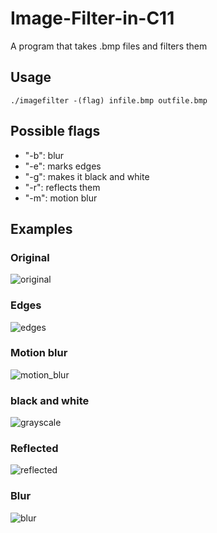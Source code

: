# Image-Filter-in-C11

A program that takes .bmp files and filters them

## Usage

```
./imagefilter -(flag) infile.bmp outfile.bmp
```
## Possible flags

- "-b": blur
- "-e": marks edges
- "-g": makes it black and white
- "-r": reflects them
- "-m": motion blur

## Examples

### Original
![original](https://user-images.githubusercontent.com/87242588/178524205-39ec92f3-6852-4ec2-9f9c-e5c31e727480.jpg)

### Edges
![edges](https://user-images.githubusercontent.com/87242588/178524207-670dbad0-b626-442a-8aaf-e52d9dc4b5f2.jpg)

### Motion blur
![motion_blur](https://user-images.githubusercontent.com/87242588/178524196-738fd174-3b0a-4867-8d63-a2934b8aa27b.jpg)

### black and white
![grayscale](https://user-images.githubusercontent.com/87242588/178524215-dcb0ce24-9be0-47ef-b639-7908a55f3eef.jpg)

### Reflected
![reflected](https://user-images.githubusercontent.com/87242588/178524202-91bd2dc6-09bf-490f-a033-4e2c6e466d2d.jpg)

### Blur
![blur](https://user-images.githubusercontent.com/87242588/178524218-74a52787-ac7d-40a7-880e-fa77ae702e22.jpg)
